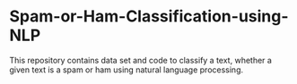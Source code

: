 # Spam-or-Ham-Classification-using-NLP
This repository  contains data set and code to classify a text, whether a given text is a spam or ham using natural language processing.
